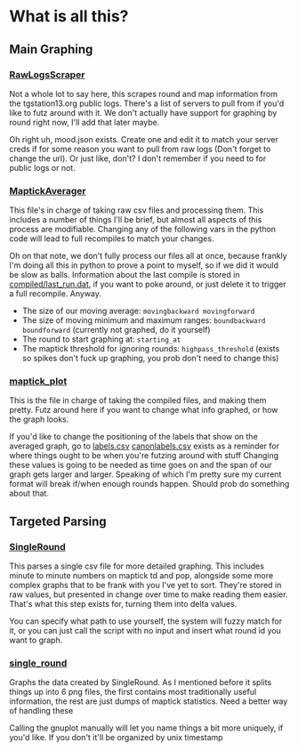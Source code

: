 # What is all this?

## Main Graphing

### [RawLogsScraper](RawLogsScraper.py)

Not a whole lot to say here, this scrapes round and map information from the tgstation13.org public logs.
There's a list of servers to pull from if you'd like to futz around with it. We don't actually have support for graphing by round right now, I'll add that later maybe.

Oh right uh, mood.json exists. Create one and edit it to match your server creds if for some reason you want to pull from raw logs (Don't forget to change the url). Or just like, don't? I don't remember if you need to for public logs or not.

### [MaptickAverager](MaptickAverager.py)

This file's in charge of taking raw csv files and processing them. This includes a number of things
I'll be brief, but almost all aspects of this process are modifiable. Changing any of the following vars in the python code will lead to full recompiles to match your changes.

Oh on that note, we don't fully process our files all at once, because frankly I'm doing all this in python to prove a point to myself, so if we did it would be slow as balls. Information about the last compile is stored in [compiled/last_run.dat](compiled/last_run.dat), if you want to poke around, or just delete it to trigger a full recompile. Anyway.

- The size of our moving average: `movingbackward movingforward`
- The size of moving minimum and maximum ranges: `boundbackward boundforward` (currently not graphed, do it yourself)
- The round to start graphing at: `starting_at`
- The maptick threshold for ignoring rounds: `highpass_threshold` (exists so spikes don't fuck up graphing, you prob don't need to change this)

### [maptick_plot](maptick_plot.gnuplot)

This is the file in charge of taking the compiled files, and making them pretty. Futz around here if you want to change what info graphed, or how the graph looks.

If you'd like to change the positioning of the labels that show on the averaged graph, go to [labels.csv](labels.csv) 
[canonlabels.csv](labels.csv) exists as a reminder for where things ought to be when you're futzing around with stuff
Changing these values is going to be needed as time goes on and the span of our graph gets larger and larger. Speaking of which I'm pretty sure my current format will break if/when enough rounds happen. Should prob do something about that.

## Targeted Parsing

### [SingleRound](SingleRound.py)

This parses a single csv file for more detailed graphing. This includes minute to minute numbers on maptick td and pop, alongside some more complex graphs that to be frank with you I've yet to sort. They're stored in raw values, but presented in change over time to make reading them easier. That's what this step exists for, turning them into delta values.

You can specify what path to use yourself, the system will fuzzy match for it, or you can just call the script with no input and insert what round id you want to graph.

### [single_round](single_round/single_round.gnuplot)

Graphs the data created by SingleRound. As I mentioned before it splits things up into 6 png files, the first contains most traditionally useful information, the rest are just dumps of maptick statistics. Need a better way of handling these

Calling the gnuplot manually will let you name things a bit more uniquely, if you'd like. If you don't it'll be organized by unix timestamp